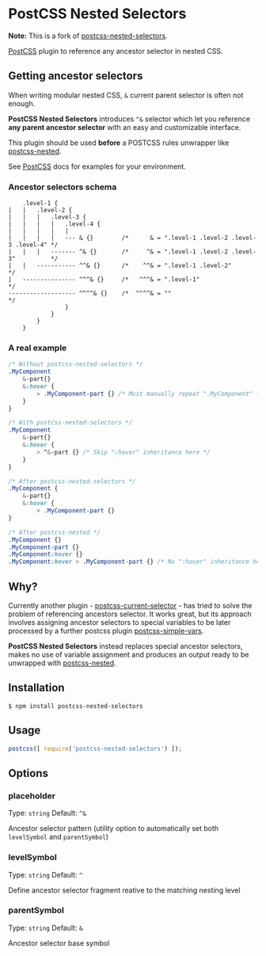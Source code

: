 # PostCSS Nested Selectors

**Note:** This is a fork of [postcss-nested-selectors](https://github.com/nathanhood/postcss-nested-selectors).

[PostCSS] plugin to reference any ancestor selector in nested CSS.

[PostCSS]: https://github.com/postcss/postcss
[postcss-current-selector]: https://github.com/komlev/postcss-current-selector
[postcss-nested]: https://github.com/postcss/postcss-nested
[postcss-simple-vars]: https://github.com/postcss/postcss-simple-vars

## Getting ancestor selectors
When writing modular nested CSS, `&` current parent selector is often not enough.

**PostCSS Nested Selectors** introduces `^&` selector which let you reference **any parent ancestor selector** with an easy and customizable interface.

This plugin should be used **before** a POSTCSS rules unwrapper like [postcss-nested].

See [PostCSS] docs for examples for your environment.

### Ancestor selectors schema

```
	.level-1 {
|   |   .level-2 {
|   |   |   .level-3 {
|   |   |   |   .level-4 {
|   |   |   |   |
|   |   |   |   --- & {}        /*      & = ".level-1 .level-2 .level-3 .level-4" */
|   |   |   ------- ^& {}       /*     ^& = ".level-1 .level-2 .level-3"          */
|   |   ----------- ^^& {}      /*    ^^& = ".level-1 .level-2"                   */
|   --------------- ^^^& {}     /*   ^^^& = ".level-1"                            */
------------------- ^^^^& {}    /*  ^^^^& = ""                                    */
				}
			}
		}
	}
```

### A real example

```css
/* Without postcss-nested-selectors */
.MyComponent
	&-part{}
	&:hover {
		> .MyComponent-part {} /* Must manually repeat ".MyComponent" for each child */
	}
}

/* With postcss-nested-selectors */
.MyComponent
	&-part{}
	&:hover {
		> ^&-part {} /* Skip ":hover" inheritance here */
	}
}

/* After postcss-nested-selectors */
.MyComponent {
	&-part{}
	&:hover {
		> .MyComponent-part {}
}

/* After postcss-nested */
.MyComponent {}
.MyComponent-part {}
.MyComponent:hover {}
.MyComponent:hover > .MyComponent-part {} /* No ":hover" inheritance here! */

```

## Why?
Currently another plugin - [postcss-current-selector] - has tried to solve the problem of referencing ancestors selector. It works great, but its approach involves assigning ancestor selectors to special variables to be later processed by a further postcss plugin [postcss-simple-vars].

**PostCSS Nested Selectors** instead replaces special ancestor selectors, makes no use of variable assignment and produces an output ready to be unwrapped with [postcss-nested].

## Installation

```console
$ npm install postcss-nested-selectors
```

## Usage

```js
postcss([ require('postcss-nested-selectors') ]);
```

## Options

### placeholder

Type: `string`
Default: `^&`

Ancestor selector pattern (utility option to automatically set both `levelSymbol` and `parentSymbol`)

### levelSymbol

Type: `string`
Default: `^`

Define ancestor selector fragment reative to the matching nesting level

### parentSymbol

Type: `string`
Default: `&`

Ancestor selector base symbol
